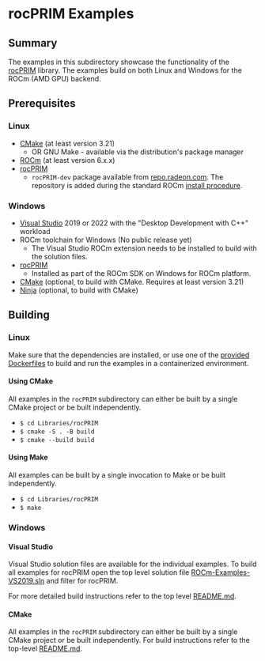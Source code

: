 # rocPRIM Examples

## Summary

The examples in this subdirectory showcase the functionality of the [rocPRIM](https://github.com/ROCm/rocPRIM) library. The examples build on both Linux and Windows for the ROCm (AMD GPU) backend.

## Prerequisites

### Linux

- [CMake](https://cmake.org/download/) (at least version 3.21)
  - OR GNU Make - available via the distribution's package manager
- [ROCm](https://rocm.docs.amd.com/projects/HIP/en/latest/install/install.html) (at least version 6.x.x)
- [rocPRIM](https://github.com/ROCm/rocPRIM)
  - `rocPRIM-dev` package available from [repo.radeon.com](https://repo.radeon.com/rocm/). The repository is added during the standard ROCm [install procedure](https://rocm.docs.amd.com/projects/HIP/en/latest/install/install.html).

### Windows

- [Visual Studio](https://visualstudio.microsoft.com/) 2019 or 2022 with the "Desktop Development with C++" workload
- ROCm toolchain for Windows (No public release yet)
  - The Visual Studio ROCm extension needs to be installed to build with the solution files.
- [rocPRIM](https://github.com/ROCm/rocPRIM)
  - Installed as part of the ROCm SDK on Windows for ROCm platform.
- [CMake](https://cmake.org/download/) (optional, to build with CMake. Requires at least version 3.21)
- [Ninja](https://ninja-build.org/) (optional, to build with CMake)

## Building

### Linux

Make sure that the dependencies are installed, or use one of the [provided Dockerfiles](../../Dockerfiles/) to build and run the examples in a containerized environment.

#### Using CMake

All examples in the `rocPRIM` subdirectory can either be built by a single CMake project or be built independently.

- `$ cd Libraries/rocPRIM`
- `$ cmake -S . -B build`
- `$ cmake --build build`

#### Using Make

All examples can be built by a single invocation to Make or be built independently.

- `$ cd Libraries/rocPRIM`
- `$ make`

### Windows

#### Visual Studio

Visual Studio solution files are available for the individual examples. To build all examples for rocPRIM open the top level solution file [ROCm-Examples-VS2019.sln](../../ROCm-Examples-VS2019.sln) and filter for rocPRIM.

For more detailed build instructions refer to the top level [README.md](../../README.md#visual-studio).

#### CMake

All examples in the `rocPRIM` subdirectory can either be built by a single CMake project or be built independently. For build instructions refer to the top-level [README.md](../../README.md#cmake-2).
